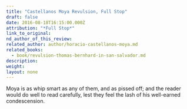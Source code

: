 ```yaml
---
title: "Castellanos Moya Revulsion, Full Stop"
draft: false
date: 2016-08-18T16:15:00.000Z
attribution: "*Full Stop*"
link_to_original:
nd_author_of_this_review:
related_author: author/horacio-castellanos-moya.md
related_books:
  - book/revulsion-thomas-bernhard-in-san-salvador.md
description:
weight:
layout: none
---
```

Moya is as whip smart as any of them, and as pissed off; and the reader would do well to read carefully, lest they feel the lash of his well-earned condescension.

